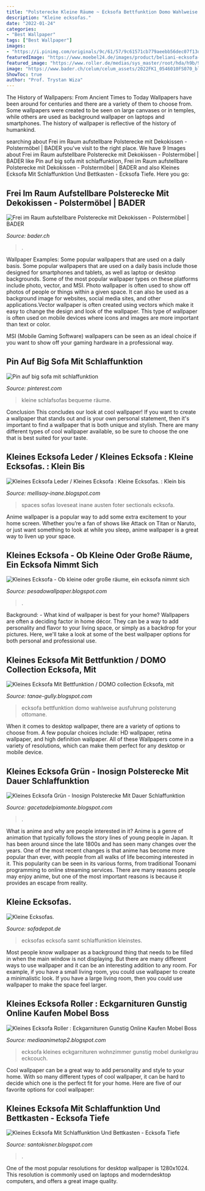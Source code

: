 ```yaml
---
title: "Polsterecke Kleine Räume ~ Ecksofa Bettfunktion Domo Wahlweise Ausfuhrung Polsterung Ottomane"
description: "Kleine ecksofas."
date: "2022-01-24"
categories:
- "Best Wallpaper"
tags: ["Best Wallpaper"]
images:
- "https://i.pinimg.com/originals/9c/61/57/9c61571cb779aeebb56dec07f13d5cb1.jpg"
featuredImage: "https://www.moebel24.de/images/product/beliani-ecksofa-gruen-aus-samtstoff-l-foermig-rechtsseitig-mit-zierkissen-wohnzimmer-modernes-design-manomano-60f1b998be9d33bc11a6507a2fbecb55-1-563w.jpg"
featured_image: "https://www.roller.de/medias/sys_master/root/hda/h9b/9492588920862/Big-Sofa-1200x519.jpg"
image: "https://www.bader.ch/celum/celum_assets/2022FK1_0546010FS070_blau_geko_10616139_jpg_local_xl.jpg/frei-im-raum-aufstellbare-polsterecke-mit-dekokissen-farbe-gruen.jpg"
ShowToc: true
author: "Prof. Trystan Wiza"
---
```



The History of Wallpapers: From Ancient Times to Today
Wallpapers have been around for centuries and there are a variety of them to choose from. Some wallpapers were created to be seen on large canvases or in temples, while others are used as background wallpaper on laptops and smartphones. The history of wallpaper is reflective of the history of humankind.

	

		
searching about Frei im Raum aufstellbare Polsterecke mit Dekokissen - Polstermöbel | BADER you've visit to the right place. We have 9 Images about Frei im Raum aufstellbare Polsterecke mit Dekokissen - Polstermöbel | BADER like Pin auf big sofa mit schlaffunktion, Frei im Raum aufstellbare Polsterecke mit Dekokissen - Polstermöbel | BADER and also Kleines Ecksofa Mit Schlaffunktion Und Bettkasten - Ecksofa Tiefe. Here you go:
		
    
## Frei Im Raum Aufstellbare Polsterecke Mit Dekokissen - Polstermöbel | BADER

<img loading=lazy src="https://www.bader.ch/celum/celum_assets/2022FK1_0546010FS070_blau_geko_10616139_jpg_local_xl.jpg/frei-im-raum-aufstellbare-polsterecke-mit-dekokissen-farbe-gruen.jpg" onerror="this.onerror=null;this.src='https://tse4.mm.bing.net/th?id=OIP.ZlSzkwxpUWwCfHB9swo0GQHaFW&amp;pid=15.1';" alt="Frei im Raum aufstellbare Polsterecke mit Dekokissen - Polstermöbel | BADER">

_Source: bader.ch_

>. 

	

Wallpaper Examples: Some popular wallpapers that are used on a daily basis.
Some popular wallpapers that are used on a daily basis include those designed for smartphones and tablets, as well as laptop or desktop backgrounds. Some of the most popular wallpaper types on these platforms include photo, vector, and MSI. 
Photo wallpaper is often used to show off photos of people or things within a given space. It can also be used as a background image for websites, social media sites, and other applications.Vector wallpaper is often created using vectors which make it easy to change the design and look of the wallpaper. This type of wallpaper is often used on mobile devices where icons and images are more important than text or color. 

MSI (Mobile Gaming Software) wallpapers can be seen as an ideal choice if you want to show off your gaming hardware in a professional way.

    
## Pin Auf Big Sofa Mit Schlaffunktion

<img loading=lazy src="https://i.pinimg.com/originals/9c/61/57/9c61571cb779aeebb56dec07f13d5cb1.jpg" onerror="this.onerror=null;this.src='https://tse2.mm.bing.net/th?id=OIP.hHv34dca43q9PXJgJ7As_gHaEK&amp;pid=15.1';" alt="Pin auf big sofa mit schlaffunktion">

_Source: pinterest.com_

>kleine schlafsofas bequeme räume. 

	

Conclusion
This concludes our look at cool wallpaper! If you want to create a wallpaper that stands out and is your own personal statement, then it's important to find a wallpaper that is both unique and stylish. There are many different types of cool wallpaper available, so be sure to choose the one that is best suited for your taste.

    
## Kleines Ecksofa Leder / Kleines Ecksofa : Kleine Ecksofas. : Klein Bis

<img loading=lazy src="https://i.pinimg.com/originals/0b/ab/ef/0babef21de391c176331ce52e9a8e861.jpg" onerror="this.onerror=null;this.src='https://tse2.mm.bing.net/th?id=OIP.GqAaxh5Z-mUxT828ykRWCAHaE7&amp;pid=15.1';" alt="Kleines Ecksofa Leder / Kleines Ecksofa : Kleine Ecksofas. : Klein bis">

_Source: mellisay-inane.blogspot.com_

>spaces sofas loveseat inane austen foter sectionals ecksofa. 

	

Anime wallpaper is a popular way to add some extra excitement to your home screen. Whether you’re a fan of shows like Attack on Titan or Naruto, or just want something to look at while you sleep, anime wallpaper is a great way to liven up your space.

    
## Kleines Ecksofa - Ob Kleine Oder Große Räume, Ein Ecksofa Nimmt Sich

<img loading=lazy src="https://couchdiscounter.de/images/product_images/original_images/205_0.jpg" onerror="this.onerror=null;this.src='https://tse1.mm.bing.net/th?id=OIP.Tqa8vcl3zZlNEamZ_3chEgHaE6&amp;pid=15.1';" alt="Kleines Ecksofa - Ob kleine oder große räume, ein ecksofa nimmt sich">

_Source: pesadowallpaper.blogspot.com_

>. 

	

Background: - What kind of wallpaper is best for your home?
Wallpapers are often a deciding factor in home décor. They can be a way to add personality and flavor to your living space, or simply as a backdrop for your pictures. Here, we'll take a look at some of the best wallpaper options for both personal and professional use.

    
## Kleines Ecksofa Mit Bettfunktion / DOMO Collection Ecksofa, Mit

<img loading=lazy src="https://secure.img1-fg.wfcdn.com/im/25695152/resize-h800-w800^compr-r85/7459/74597885/Ecksofa+Romford+mit+Bettfunktion.jpg" onerror="this.onerror=null;this.src='https://tse2.mm.bing.net/th?id=OIP.65pKztqtEfLZzEDrMK7VLgHaHa&amp;pid=15.1';" alt="Kleines Ecksofa Mit Bettfunktion / DOMO collection Ecksofa, mit">

_Source: tanae-gully.blogspot.com_

>ecksofa bettfunktion domo wahlweise ausfuhrung polsterung ottomane. 

	

When it comes to desktop wallpaper, there are a variety of options to choose from. A few popular choices include: HD wallpaper, retina wallpaper, and high definition wallpaper. All of these Wallpapers come in a variety of resolutions, which can make them perfect for any desktop or mobile device. 

    
## Kleines Ecksofa Grün - Inosign Polsterecke Mit Dauer Schlaffunktion

<img loading=lazy src="https://www.moebel24.de/images/product/beliani-ecksofa-gruen-aus-samtstoff-l-foermig-rechtsseitig-mit-zierkissen-wohnzimmer-modernes-design-manomano-60f1b998be9d33bc11a6507a2fbecb55-1-563w.jpg" onerror="this.onerror=null;this.src='https://tse1.mm.bing.net/th?id=OIP.PxKjcVgm1odNpecmUqO0HQHaHa&amp;pid=15.1';" alt="Kleines Ecksofa Grün - Inosign Polsterecke Mit Dauer Schlaffunktion">

_Source: gacetadelpiamonte.blogspot.com_

>. 

	

What is anime and why are people interested in it?
Anime is a genre of animation that typically follows the story lines of young people in Japan. It has been around since the late 1800s and has seen many changes over the years. One of the most recent changes is that anime has become more popular than ever, with people from all walks of life becoming interested in it. This popularity can be seen in its various forms, from traditional Toonami programming to online streaming services. There are many reasons people may enjoy anime, but one of the most important reasons is because it provides an escape from reality.

    
## Kleine Ecksofas.

<img loading=lazy src="https://sofadepot.de/wp-content/uploads/kleinstes-ecksofa-3.jpg" onerror="this.onerror=null;this.src='https://tse1.mm.bing.net/th?id=OIP._e_2BySDy8AeWE6e7wbYjQHaFj&amp;pid=15.1';" alt="Kleine Ecksofas.">

_Source: sofadepot.de_

>ecksofas ecksofa samt schlaffunktion kleinstes. 

	

Most people know wallpaper as a background thing that needs to be filled in when the main window is not displaying. But there are many different ways to use wallpaper and it can be an interesting addition to any room. For example, if you have a small living room, you could use wallpaper to create a minimalistic look. If you have a large living room, then you could use wallpaper to make the space feel larger.

    
## Kleines Ecksofa Roller : Eckgarnituren Gunstig Online Kaufen Mobel Boss

<img loading=lazy src="https://www.roller.de/medias/sys_master/root/hda/h9b/9492588920862/Big-Sofa-1200x519.jpg" onerror="this.onerror=null;this.src='https://tse2.mm.bing.net/th?id=OIP.-EdIXIBWlrSzmLfatsmaTQHaDN&amp;pid=15.1';" alt="Kleines Ecksofa Roller : Eckgarnituren Gunstig Online Kaufen Mobel Boss">

_Source: mediaanimetop2.blogspot.com_

>ecksofa kleines eckgarnituren wohnzimmer gunstig mobel dunkelgrau eckcouch. 

	

Cool wallpaper can be a great way to add personality and style to your home. With so many different types of cool wallpaper, it can be hard to decide which one is the perfect fit for your home. Here are five of our favorite options for cool wallpaper: 

    
## Kleines Ecksofa Mit Schlaffunktion Und Bettkasten - Ecksofa Tiefe

<img loading=lazy src="https://friderik.eu/wp-content/uploads/2020/07/s-l1600-3-1.jpg" onerror="this.onerror=null;this.src='https://tse3.mm.bing.net/th?id=OIP.pApiI01aHQEG7PEepsls0AHaEs&amp;pid=15.1';" alt="Kleines Ecksofa Mit Schlaffunktion Und Bettkasten - Ecksofa Tiefe">

_Source: santokisner.blogspot.com_

>. 

	

One of the most popular resolutions for desktop wallpaper is 1280x1024. This resolution is commonly used on laptops and moderndesktop computers, and offers a great image quality.

